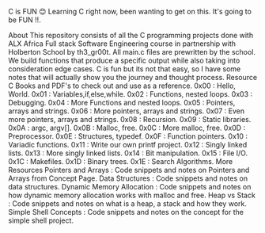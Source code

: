 
C is FUN 😊
Learning C right now, been wanting to get on this. It's going to be FUN !!.



About
This repository consists of all the C programming projects done with ALX Africa Full stack Software Engineering course in partnership with Holberton School by th3_gr00t.
All main.c files are prewritten by the school. We build functions that produce a specific output while also taking into consideration edge cases.
C is fun but its not that easy, so I have some notes that will actually show you the journey and thought process.
Resource
C Books and PDF's to check out and use as a reference.
0x00 : Hello, World.
0x01 : Variables,if,else,while.
0x02 : Functions, nested loops.
0x03 : Debugging.
0x04 : More Functions and nested loops.
0x05 : Pointers, arrays and strings.
0x06 : More pointers, arrays and strings.
0x07 : Even more pointers, arrays and strings.
0x08 : Recursion.
0x09 : Static libraries.
0x0A : argc, argv[].
0x0B : Malloc, free.
0x0C : More malloc, free.
0x0D : Preprocessor.
0x0E : Structures, typedef.
0x0F : Function pointers.
0x10 : Variadic functions.
0x11 : Write our own printf project.
0x12 : Singly linked lists.
0x13 : More singly linked lists.
0x14 : Bit manipulation.
0x15 : File I/O.
0x1C : Makefiles.
0x1D : Binary trees.
0x1E : Search Algorithms.
More Resources
Pointers and Arrays : Code snippets and notes on Pointers and Arrays from Concept Page.
Data Structures : Code snippets and notes on data structures.
Dynamic Memory Allocation : Code snippets and notes on how dynamic memory allocation works with malloc and free.
Heap vs Stack : Code snippets and notes on what is a heap, a stack and how they work.
Simple Shell Concepts : Code snippets and notes on the concept for the simple shell project.

